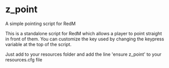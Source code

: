 # z_point
A simple pointing script for RedM

This is a standalone script for RedM which allows a player to point straight in front of them. You can customize the key used by changing the keypress variable at the top of the script. 

Just add to your resources folder and add the line 'ensure z_point' to your resources.cfg file
